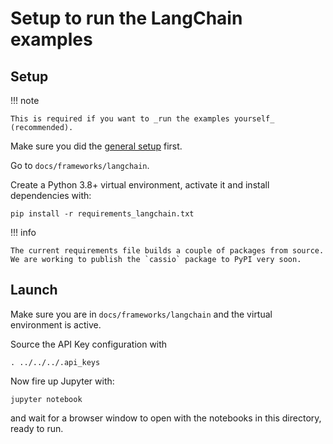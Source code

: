 # Setup to run the LangChain examples

## Setup

!!! note

    This is required if you want to _run the examples yourself_ (recommended).

Make sure you did the [general setup](/db_setup/) first.

Go to `docs/frameworks/langchain`.

Create a Python 3.8+ virtual environment, activate it and install dependencies with:

```
pip install -r requirements_langchain.txt
```

!!! info

    The current requirements file builds a couple of packages from source.
    We are working to publish the `cassio` package to PyPI very soon.

## Launch

Make sure you are in `docs/frameworks/langchain` and the virtual environment is active.

Source the API Key configuration with

```
. ../../../.api_keys
```

Now fire up Jupyter with:

```
jupyter notebook
```

and wait for a browser window to open with the notebooks in this directory,
ready to run.
